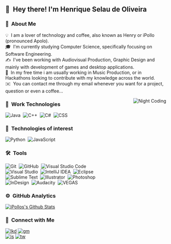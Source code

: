
## 👋 &nbsp;Hey there! I'm Henrique Selau de Oliveira

### 👨 &nbsp;About Me

💡 &nbsp;I am a lover of technology and coffee, also known as Henry or iPollo (pronounced Apolo).\
🎓 &nbsp;I'm currently studying Computer Science, specifically focusing on Software Engineering.\
✍️ &nbsp;I've been working with Audiovisual Production, Graphic Design and mainly with development of games and desktop applications.\
📄 &nbsp;In my free time i am usually working in Music Production, or in Hackathons looking to contribute with my knowledge across the world.\
✉️ &nbsp;You can contact me through my email whenever you want for a project, question or even a coffee...

<img alt="Night Coding" src="https://i.imgur.com/MfXGIDb.png" align="right"/>

### :triangular_ruler: &nbsp;Work Technologies

![Java](https://img.shields.io/badge/-Java-5c4196?style=flat&logo=Java&logoColor=FFA518)&nbsp;
![C++](https://img.shields.io/badge/-C++-5c4196?style=flat&logo=C%2B%2B&logoColor=94bf7c)&nbsp;
![C#](https://img.shields.io/badge/-CSharp-5c4196?style=flat&logo=C%2B%2B&logoColor=ce72fc)&nbsp;
![CSS](https://img.shields.io/badge/-CSS-5c4196?style=flat&logo=CSS3&logoColor=1572B6)&nbsp;

### :open_file_folder: &nbsp;Technologies of interest

![Python](https://img.shields.io/badge/-Python-5c4196?style=flat&logo=python)&nbsp;
![JavaScript](https://img.shields.io/badge/-JavaScript-5c4196?style=flat&logo=javascript)&nbsp;

### 🛠 &nbsp;Tools

![Git](https://img.shields.io/badge/-Git-5c4196?style=flat&logo=git)&nbsp;
![GitHub](https://img.shields.io/badge/-GitHub-5c4196?style=flat&logo=github)&nbsp;
![Visual Studio Code](https://img.shields.io/badge/-Visual%20Studio%20Code-5c4196?style=flat&logo=visual-studio-code&logoColor=007ACC)&nbsp;\
![Visual Studio](https://img.shields.io/badge/-Visual%20Studio-5c4196?style=flat&logo=visual-studio)&nbsp;
![IntelliJ IDEA](https://img.shields.io/badge/-IntelliJ%20IDEA-5c4196?style=flat&logo=intellij-idea)&nbsp;
![Eclipse](https://img.shields.io/badge/-Eclipse-5c4196?style=flat&logo=eclipse-ide&logoColor=2C2255)&nbsp;\
![Sublime Text](https://img.shields.io/badge/-Sublime%20Text-5c4196?style=flat&logo=sublime-text)&nbsp;
![Illustrator](https://img.shields.io/badge/-Illustrator-5c4196?style=flat&logo=adobe-illustrator)&nbsp;
![Photoshop](https://img.shields.io/badge/-Photoshop-5c4196?style=flat&logo=adobe-photoshop)&nbsp;\
![InDesign](https://img.shields.io/badge/-InDesign-5c4196?style=flat&logo=adobe-indesign)&nbsp;
![Audacity](https://img.shields.io/badge/-Audacity-5c4196?style=flat&logo=audacity)&nbsp;
![VEGAS](https://img.shields.io/badge/-Vegas%20PRO-5c4196?style=flat&logo=youtube)&nbsp;

### ⚙️ &nbsp;GitHub Analytics

[![iPollos's Github Stats](https://github-readme-stats.vercel.app/api?username=iPollo&show_icons=true&theme=synthwave&bg_color=4b357a&text_color=ffffff&icon_color=ac85ff)](https://github.com/iPollo)

### 🤝 &nbsp;Connect with Me

[![lkd](https://img.shields.io/badge/-Henry-0077B5?style=flat-square&logo=Linkedin&logoColor=white)](https://www.linkedin.com/in/henrique-selau-de-oliveira-3096911a2)
[![gm](https://img.shields.io/badge/-hso.softwares@gmail.com-D14836?style=flat-square&logo=Gmail&logoColor=white)](https://www.google.com/intl/pt_br/gmail/about/)\
[![is](https://img.shields.io/badge/-@henriqueselau__-E4405F?style=flat-square&logo=Instagram&logoColor=white)](https://www.instagram.com/henriqueselau__)
[![tw](https://img.shields.io/badge/-@HenriqueSelau__-30beff?style=flat-square&logo=Twitter&logoColor=white)](https://twitter.com/HenriqueSelau_)


